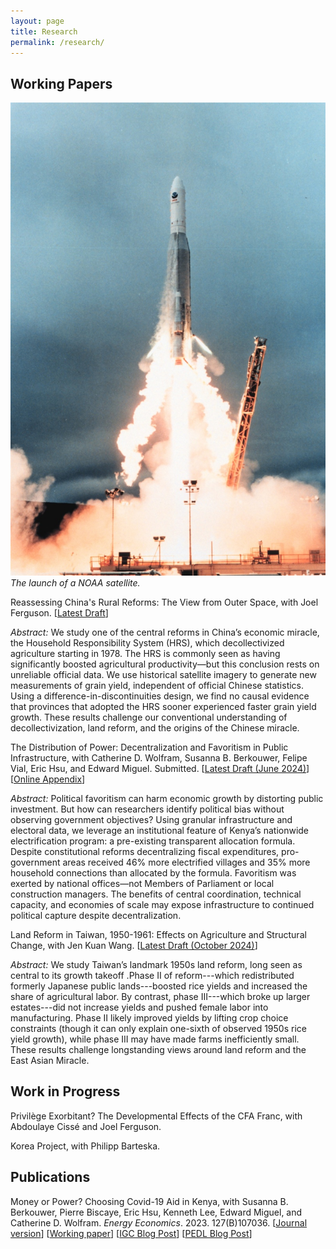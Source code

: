 ```yaml
---
layout: page
title: Research
permalink: /research/
---
```


<!---## Job Market Paper -->
## Working Papers
<span class="marginnote"><img src="/images/noaa_satellite.jpeg" alt="NOAA rocket launch" /><br /><em>The launch of a NOAA satellite.</em></span> 
  
<p><span class="sans">Reassessing China's Rural Reforms: The View from Outer Space</span>, with Joel Ferguson. [<a href="{{ site.url }}/papers/oliver_kim_JMP.pdf">Latest Draft</a>]</p>
<!-- [Non-Technical Summary] [Historical Appendix] [Technical Appendix] -->

<em><span class="sans">Abstract:</span></em> We study one of the central reforms in China’s economic miracle, the Household Responsibility System (HRS), which decollectivized agriculture starting in 1978. The HRS is commonly seen as having significantly boosted agricultural productivity—but this conclusion rests on unreliable official data. We use historical satellite imagery to generate new measurements of grain yield, independent of official Chinese statistics. Using a difference-in-discontinuities design, we find no causal evidence that provinces that adopted the HRS sooner experienced faster grain yield growth. These results challenge our conventional understanding of decollectivization, land reform, and the origins of the Chinese miracle.

<!--<em><span class="sans">Press:</span></em> The Atlantic's <em>Good on Paper</em> Podcast, Marginal Revolution, Phenomenal World, Financial Times Alphaville.-->


<span class="sans">The Distribution of Power: Decentralization and Favoritism in Public Infrastructure</span>, with Catherine D. Wolfram, Susanna B. Berkouwer, Felipe Vial, Eric Hsu, and Edward Miguel. Submitted. [<a href="{{ site.url }}/papers/LMCP/LMCP_Political_Economy_Main_Submission_2024_06_04.pdf">Latest Draft (June 2024)</a>] [<a href="{{ site.url }}/papers/LMCP/LMCP_Political_Economy_Main_Submission_2024_06_04.pdf">Online Appendix</a>]

<em><span class="sans">Abstract:</span></em> 		Political favoritism can harm economic growth by distorting public investment. But how can researchers identify political bias without observing government objectives? Using granular infrastructure and electoral data, we leverage an institutional feature of Kenya’s nationwide electrification program: a pre-existing transparent allocation formula. Despite constitutional reforms decentralizing fiscal expenditures, pro-government areas received 46% more electrified villages and 35% more household connections than allocated by the formula. Favoritism was exerted by national offices—not Members of Parliament or local construction managers. The benefits of central coordination, technical capacity, and economies of scale may expose infrastructure to continued political capture despite decentralization.

<span class="sans">Land Reform in Taiwan, 1950-1961: Effects on Agriculture and Structural Change</span>, with Jen Kuan Wang. [<a href="{{ site.url }}/papers/KimWang_Taiwan.pdf">Latest Draft (October 2024)</a>]

<em><span class="sans">Abstract:</span></em> 				We study Taiwan’s landmark 1950s land reform, long seen as central to its growth takeoff .Phase II of reform---which redistributed formerly Japanese public lands---boosted rice yields and increased the share of agricultural labor. By contrast, phase III---which broke up larger estates---did not increase yields and pushed female labor into manufacturing. Phase II likely improved yields by lifting crop choice constraints (though it can only explain one-sixth of observed 1950s rice yield growth), while phase III may have made farms inefficiently small. These results challenge longstanding views around land reform and the East Asian Miracle.

<!--<em><span class="sans">Press:</span></em> The Atlantic's <em>Good on Paper</em> Podcast, Marginal Revolution.-->


## Work in Progress

<span class="sans">Privilège Exorbitant? The Developmental Effects of the CFA Franc</span>, with Abdoulaye Cissé and Joel Ferguson. 

<span class="sans">Korea Project</span>, with Philipp Barteska. 



## Publications
<span class="sans">Money or Power? Choosing Covid-19 Aid in Kenya</span>, with Susanna B. Berkouwer, Pierre Biscaye, Eric Hsu, Kenneth Lee, Edward Miguel, and Catherine D. Wolfram. _Energy Economics_. 2023. 127(B)107036. [<a href = "https://www.sciencedirect.com/science/article/abs/pii/S0140988323005340">Journal version</a>] [<a href="{{ site.url }}/papers/BBHKLMW.pdf">Working paper</a>] [<a href="https://www.theigc.org/blog/money-or-power-choosing-covid-19-aid-in-kenya/">IGC Blog Post</a>] [<a href="https://pedl.cepr.org/publications/money-or-power-financial-infrastructure-and-optimal-policy-0">PEDL Blog Post</a>]



<!--## Other Work in Progress
<p><span class="sans">International Forecast Errors: Causes and Consequences</span>, with Tomas Breach</p>

<p><span class="sans">The Political Origins of East Asian Land Reform</span></p>-->
